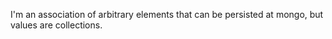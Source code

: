I'm an association of arbitrary elements that can be persisted at mongo, but values are collections.